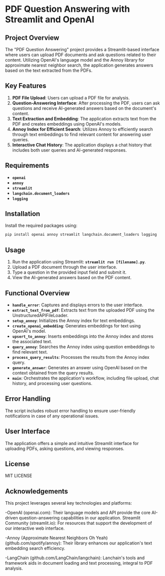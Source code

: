 # **PDF Question Answering with Streamlit and OpenAI**

## **Project Overview**

The "PDF Question Answering" project provides a Streamlit-based interface where users can upload PDF documents and ask questions related to their content. Utilizing OpenAI's language model and the Annoy library for approximate nearest neighbor search, the application generates answers based on the text extracted from the PDFs.

## **Key Features**

1. **PDF File Upload**: Users can upload a PDF file for analysis.
2. **Question-Answering Interface**: After processing the PDF, users can ask questions and receive AI-generated answers based on the document's content.
3. **Text Extraction and Embedding**: The application extracts text from the PDF and creates embeddings using OpenAI's models.
4. **Annoy Index for Efficient Search**: Utilizes Annoy to efficiently search through text embeddings to find relevant content for answering user queries.
5. **Interactive Chat History**: The application displays a chat history that includes both user queries and AI-generated responses.

## **Requirements**

- **`openai`**
- **`annoy`**
- **`streamlit`**
- **`langchain.document_loaders`**
- **`logging`**

## **Installation**

Install the required packages using:

```bash
pip install openai annoy streamlit langchain.document_loaders logging
```

## **Usage**

1. Run the application using Streamlit: **`streamlit run [filename].py`**.
2. Upload a PDF document through the user interface.
3. Type a question in the provided input field and submit it.
4. View the AI-generated answers based on the PDF content.

## **Functional Overview**

- **`handle_error`**: Captures and displays errors to the user interface.
- **`extract_text_from_pdf`**: Extracts text from the uploaded PDF using the UnstructuredAPIFileLoader.
- **`setup_annoy`**: Initializes the Annoy index for text embeddings.
- **`create_openai_embedding`**: Generates embeddings for text using OpenAI's model.
- **`upsert_to_annoy`**: Inserts embeddings into the Annoy index and stores the associated text.
- **`query_annoy`**: Searches the Annoy index using question embeddings to find relevant text.
- **`process_query_results`**: Processes the results from the Annoy index query.
- **`generate_answer`**: Generates an answer using OpenAI based on the context obtained from the query results.
- **`main`**: Orchestrates the application's workflow, including file upload, chat history, and processing user questions.

## **Error Handling**

The script includes robust error handling to ensure user-friendly notifications in case of any operational issues.

## **User Interface**

The application offers a simple and intuitive Streamlit interface for uploading PDFs, asking questions, and viewing responses.

## **License**

MIT LICENSE 


## **Acknowledgements**

This project leverages several key technologies and platforms:

-OpenAI (openai.com): Their language models and API provide the core AI-driven question-answering capabilities in our application.
Streamlit Community (streamlit.io): For resources that support the development of our interactive web interface.

-Annoy (Approximate Nearest Neighbors Oh Yeah) (github.com/spotify/annoy): Their library enhances our application's text embedding search efficiency.

-LangChain (github.com/LangChain/langchain):  Lanchain's tools and framework aids in document loading and text processing, integral to PDF analysis.
